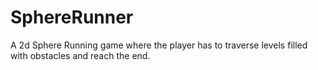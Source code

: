 # SphereRunner
A 2d Sphere Running game where the player has to traverse levels filled with obstacles and reach the end.
